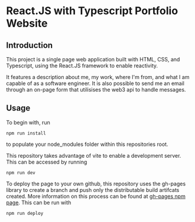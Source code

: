 # React.JS with Typescript Portfolio Website

## Introduction
This project is a single page web application built with HTML, CSS, and Typescript, using the React.JS framework to enable reactivity.

It features a description about me, my work, where I'm from, and what I am capable of as a software engineer.
It is also possible to send me an email through an on-page form that utilisises the web3 api to handle messages.

## Usage
To begin with, run 
```
npm run install
```
to populate your node_modules folder within this repositories root.


This repository takes advantage of vite to enable a development server.
This can be accessed by running
```
npm run dev
```

To deploy the page to your own github, this repository uses the gh-pages library to create a branch and push only the distributable build artifcats created. More information on this process can be found at [gh-pages npm page](https://www.npmjs.com/package/gh-pages). This can be run with
```
npm run deploy
```
